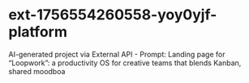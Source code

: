 # ext-1756554260558-yoy0yjf-platform
AI-generated project via External API - Prompt: Landing page for “Loopwork”: a productivity OS for creative teams that blends Kanban, shared moodboa
